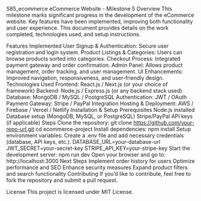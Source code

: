 S85_ecommerce
eCommerce Website - Milestone 5
Overview
This milestone marks significant progress in the development of the eCommerce website. Key features have been implemented, improving both functionality and user experience. This document provides details on the work completed, technologies used, and setup instructions.

Features Implemented
User Signup & Authentication: Secure user registration and login system.
Product Listings & Categories: Users can browse products sorted into categories.
Checkout Process: Integrated payment gateway and order confirmation.
Admin Panel: Allows product management, order tracking, and user management.
UI Enhancements: Improved navigation, responsiveness, and user-friendly design.
Technologies Used
Frontend: React.js / Next.js (or your choice of framework)
Backend: Node.js / Express.js (or any backend stack used)
Database: MongoDB / MySQL / PostgreSQL
Authentication: JWT / OAuth
Payment Gateway: Stripe / PayPal Integration
Hosting & Deployment: AWS / Firebase / Vercel / Netlify
Installation & Setup
Prerequisites
Node.js installed
Database setup (MongoDB, MySQL, or PostgreSQL)
Stripe/PayPal API keys (if applicable)
Steps
Clone the repository:
git clone https://github.com/your-repo-url.git
cd ecommerce-project
Install dependencies:
npm install
Setup environment variables: Create a .env file and add necessary credentials (database, API keys, etc.).
DATABASE_URL=your-database-url
JWT_SECRET=your-secret-key
STRIPE_API_KEY=your-stripe-key
Start the development server:
npm run dev
Open your browser and go to:
http://localhost:3000
Next Steps
Implement order history for users
Optimize performance and SEO
Enhance security measures
Expand product filters and search functionality
Contributing
If you’d like to contribute, feel free to fork the repository and submit a pull request.

License
This project is licensed under MIT License.

